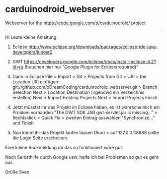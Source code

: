 carduinodroid_webserver
=======================

Webserver for the https://code.google.com/p/carduinodroid/ project
_______________________

Hi Leute kleine Anleitung:

1. Eclipse http://www.eclipse.org/downloads/packages/eclipse-ide-java-developers/junosr2

2. GWT https://developers.google.com/eclipse/docs/install-eclipse-4.2?hl=ru
    Brauchen hier nur "Google Plugin for Eclipse(required)"

3. Dann in Eclipse File > Import > Git > Projects from Git > URI > bei Location URI einfügen: git://github.com/xDreamCoding/carduinodroid_webserver.git > Branch Selection Next > Location Destination (irgendwo ein Verzeichnis erstellen) Next > Import Existing Projects
 Next > Import Projects  Finish

4. Jetzt müsstst ihr das Projekt im Eclipse haben, es ist wahrscheinlich ein Problem vorhanden "The GWT SDK JAR gwt-servlet.jar is missing..." > Rechtsklick > Quick Fix > zweiten Eintrag auswählen "Synchronize..." und Finish

5. Nun könnt ihr das Projekt laufen lassen (Run) > auf 127.0.0.1:8888 sollte die Login Seite erscheinen.

Eine kleine Rückmeldung ob das so funktioniert wäre gut.

Nach Selbsthilfe durch Google usw. helfe ich bei Problemen so gut es geht aus.

Grüße Sven
